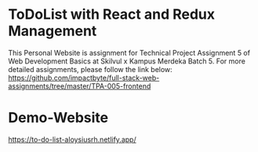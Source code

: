 # ToDoList with React and Redux Management
This Personal Website is assignment for Technical Project Assignment 5 of Web Development Basics at Skilvul x Kampus Merdeka Batch 5. For more detailed assignments, please follow the link below: https://github.com/impactbyte/full-stack-web-assignments/tree/master/TPA-005-frontend
# Demo-Website
https://to-do-list-aloysiusrh.netlify.app/
